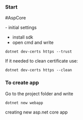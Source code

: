### Start 
#AspCore 

\- initial settings

- install sdk
- open cmd and write
```dotnet
dotnet dev-certs https --trust
```


If it needed to clean certificate use:
```dotnet
dotnet dev-certs https --clean
```


### To create app
Go to the project folder and write
```dotnet
dotnet new webapp
``` 
creating new asp.net core app

